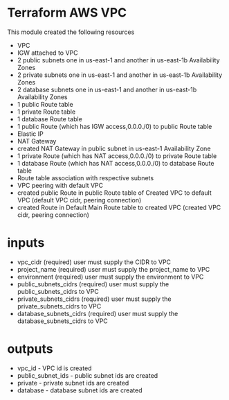 # Terraform AWS VPC

This module created the following resources
* VPC
* IGW attached to VPC
* 2 public subnets one in us-east-1 and another in us-east-1b Availability Zones
* 2 private subnets one in us-east-1 and another in us-east-1b Availability Zones
* 2 database subnets one in us-east-1 and another in us-east-1b Availability Zones
* 1 public Route table
* 1 private Route table
* 1 database Route table
* 1 public Route (which has IGW access,0.0.0./0) to public Route table
* Elastic IP
* NAT Gateway
* created NAT Gateway in public subnet in us-east-1 Availability Zone
* 1 private Route (which has NAT access,0.0.0./0) to private Route table
* 1 database Route (which has NAT access,0.0.0./0) to database Route table
* Route table association with respective subnets
* VPC peering with default VPC
* created public Route in public Route table of Created VPC to default VPC (default VPC cidr, peering connection)
* created Route in Default Main Route table to created VPC (created VPC cidr, peering connection)

# inputs

* vpc_cidr (required) user must supply the CIDR to VPC
* project_name (required) user must supply the project_name to VPC
* environment (required) user must supply the environment to VPC
* public_subnets_cidrs (required) user must supply the public_subnets_cidrs to VPC
* private_subnets_cidrs (required) user must supply the private_subnets_cidrs to VPC
* database_subnets_cidrs (required) user must supply the database_subnets_cidrs to VPC

# outputs

* vpc_id  - VPC id is created
* public_subnet_ids  - public subnet ids are created
* private  - private subnet ids are created
* database  - database subnet ids are created

